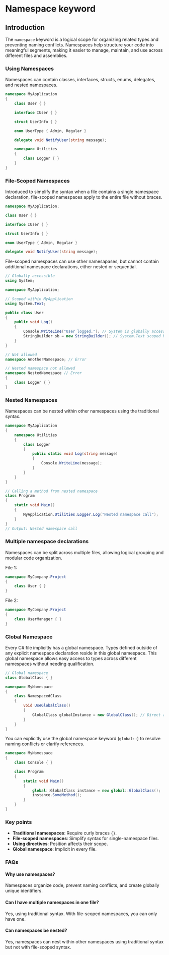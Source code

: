 # Namespace keyword

## Introduction

The `namespace` keyword is a logical scope for organizing related types and preventing naming conflicts. Namespaces help structure your code into meaningful segments, making it easier to manage, maintain, and use across different files and assemblies.

### Using Namespaces

Namespaces can contain classes, interfaces, structs, enums, delegates, and nested namespaces.

```csharp
namespace MyApplication
{
    class User { }

    interface IUser { }

    struct UserInfo { }

    enum UserType { Admin, Regular }

    delegate void NotifyUser(string message);

    namespace Utilities
    {
        class Logger { }
    }
}
```

### File-Scoped Namespaces

Introduced to simplify the syntax when a file contains a single namespace declaration, file-scoped namespaces apply to the entire file without braces.

```csharp
namespace MyApplication;

class User { }

interface IUser { }

struct UserInfo { }

enum UserType { Admin, Regular }

delegate void NotifyUser(string message);
```

File-scoped namespaces can use other namesapases, but  cannot contain additional namespace declarations, either nested or sequential.

```csharp
// Globally accessible
using System;

namespace MyApplication;

// Scoped within MyApplication
using System.Text;

public class User
{
    public void Log()
    {
        Console.WriteLine("User logged."); // System is globally accessible
        StringBuilder sb = new StringBuilder(); // System.Text scoped here
    }
}

// Not allowed
namespace AnotherNamespace; // Error

// Nested namespace not allowed
namespace NestedNamespace // Error
{
    class Logger { }
}
```

### Nested Namespaces

Namespaces can be nested within other namespaces using the traditional syntax.

```csharp
namespace MyApplication
{
    namespace Utilities
    {
        class Logger
        {
            public static void Log(string message)
            {
                Console.WriteLine(message);
            }
        }
    }
}

// Calling a method from nested namespace
class Program
{
    static void Main()
    {
        MyApplication.Utilities.Logger.Log("Nested namespace call");
    }
}
// Output: Nested namespace call
```

### Multiple namespace declarations

Namespaces can be split across multiple files, allowing logical grouping and modular code organization.

File 1:

```csharp
namespace MyCompany.Project
{
    class User { }
}
```

File 2:

```csharp
namespace MyCompany.Project
{
    class UserManager { }
}
```

### Global Namespace

Every C# file implicitly has a global namespace. Types defined outside of any explicit namespace declaration reside in this global namespace. This global namespace allows easy access to types across different namespaces without needing qualification.

```csharp
// Global namespace
class GlobalClass { }

namespace MyNamespace
{
    class NamespacedClass
    {
        void UseGlobalClass()
        {
            GlobalClass globalInstance = new GlobalClass(); // Direct access to global namespace type
        }
    }
}
```

You can explicitly use the global namespace keyword (`global::`) to resolve naming conflicts or clarify references.

```csharp
namespace MyNamespace
{
    class Console { }

    class Program
    {
        static void Main()
        {
            global::GlobalClass instance = new global::GlobalClass();
            instance.SomeMethod();
        }
    }
}
```

### Key points

* **Traditional namespaces**: Require curly braces `{}`.
* **File-scoped namespaces**: Simplify syntax for single-namespace files.
* **Using directives**: Position affects their scope.
* **Global namespace**: Implicit in every file.

### FAQs

#### Why use namespaces?

Namespaces organize code, prevent naming conflicts, and create globally unique identifiers.

#### Can I have multiple namespaces in one file?

Yes, using traditional syntax. With file-scoped namespaces, you can only have one.

#### Can namespaces be nested?

Yes, namespaces can nest within other namespaces using traditional syntax but not with file-scoped syntax.
